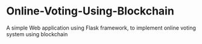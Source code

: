 # Online-Voting-Using-Blockchain
A simple Web application using Flask framework, to implement online voting system using blockchain
